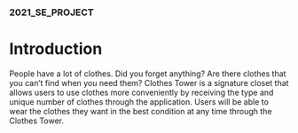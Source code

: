 ### 2021_SE_PROJECT

# Introduction

People have a lot of clothes. Did you forget anything? Are there clothes that you can’t find when you need them?
Clothes Tower is a signature closet that allows users to use clothes more conveniently by receiving the type and unique number of clothes through the application. Users will be able to wear the clothes they want in the best condition at any time through the Clothes Tower.


